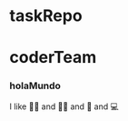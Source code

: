 # taskRepo
# coderTeam

### holaMundo

I like :swimming_man: and :service_dog: and 	:microscope: and :computer:
